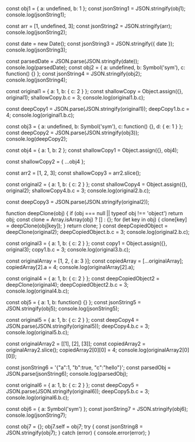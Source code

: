 
const obj1 = { a: undefined, b: 1 };
const jsonString1 = JSON.stringify(obj1);
console.log(jsonString1); 

const arr = [1, undefined, 3];
const jsonString2 = JSON.stringify(arr);
console.log(jsonString2); 

const date = new Date();
const jsonString3 = JSON.stringify({ date });
console.log(jsonString3); 

const parsedDate = JSON.parse(JSON.stringify(date));
console.log(parsedDate);
const obj2 = { a: undefined, b: Symbol('sym'), c: function() {} };
const jsonString4 = JSON.stringify(obj2);
console.log(jsonString4); 

const original1 = { a: 1, b: { c: 2 } };
const shallowCopy = Object.assign({}, original1);
shallowCopy.b.c = 3;
console.log(original1.b.c); 

const deepCopy1 = JSON.parse(JSON.stringify(original1));
deepCopy1.b.c = 4;
console.log(original1.b.c); 

const obj3 = { a: undefined, b: Symbol('sym'), c: function() {}, d: { e: 1 } };
const deepCopy2 = JSON.parse(JSON.stringify(obj3));
console.log(deepCopy2); 

const obj4 = { a: 1, b: 2 };
const shallowCopy1 = Object.assign({}, obj4);

const shallowCopy2 = { ...obj4 };

const arr2 = [1, 2, 3];
const shallowCopy3 = arr2.slice();

const original2 = { a: 1, b: { c: 2 } };
const shallowCopy4 = Object.assign({}, original2);
shallowCopy4.b.c = 3;
console.log(original2.b.c); 

const deepCopy3 = JSON.parse(JSON.stringify(original2));


function deepClone(obj) {
  if (obj === null || typeof obj !== 'object') return obj;
  const clone = Array.isArray(obj) ? [] : {};
  for (let key in obj) {
    clone[key] = deepClone(obj[key]);
  }
  return clone;
}
const deepCopiedObject = deepClone(original2);
deepCopiedObject.b.c = 3;
console.log(original2.b.c);

const original3 = { a: 1, b: { c: 2 } };
const copy1 = Object.assign({}, original3);
copy1.b.c = 3;
console.log(original3.b.c); 

const originalArray = [1, 2, { a: 3 }];
const copiedArray = [...originalArray];
copiedArray[2].a = 4;
console.log(originalArray[2].a); 

const original4 = { a: 1, b: { c: 2 } };
const deepCopiedObject2 = deepClone(original4);
deepCopiedObject2.b.c = 3;
console.log(original4.b.c); 

const obj5 = { a: 1, b: function() {} };
const jsonString5 = JSON.stringify(obj5);
console.log(jsonString5); 

const original5 = { a: 1, b: { c: 2 } };
const deepCopy4 = JSON.parse(JSON.stringify(original5));
deepCopy4.b.c = 3;
console.log(original5.b.c); 

const originalArray2 = [[1], [2], [3]];
const copiedArray2 = originalArray2.slice();
copiedArray2[0][0] = 4;
console.log(originalArray2[0][0]); 

const jsonString6 = '{"a":1, "b":true, "c":"hello"}';
const parsedObj = JSON.parse(jsonString6);
console.log(parsedObj); 

const original6 = { a: 1, b: { c: 2 } };
const deepCopy5 = JSON.parse(JSON.stringify(original6));
deepCopy5.b.c = 3;
console.log(original6.b.c); 

const obj6 = { a: Symbol('sym') };
const jsonString7 = JSON.stringify(obj6);
console.log(jsonString7); 

const obj7 = {};
obj7.self = obj7;
try {
  const jsonString8 = JSON.stringify(obj7);
} catch (error) {
  console.error(error); 
}

